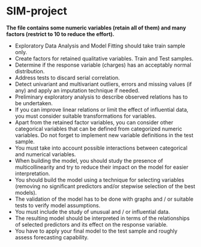 # SIM-project
**The file contains some numeric variables (retain all of them) and many factors (restrict to 10 to
reduce the effort).**
- Exploratory Data Analysis and Model Fitting should take train sample only.
- Create factors for retained qualitative variables. Train and Test samples.
- Determine if the response variable (charges) has an acceptably normal distribution.
- Address tests to discard serial correlation.
- Detect univariant and multivariant outliers, errors and missing values (if any) and apply an
imputation technique if needed.
- Preliminary exploratory analysis to describe observed relations has to be undertaken.
- If you can improve linear relations or limit the effect of influential data, you must consider
suitable transformations for variables.
- Apart from the retained factor variables, you can consider other categorical variables that
can be defined from categorized numeric variables. Do not forget to implement new
variable definitions in the test sample.
- You must take into account possible interactions between categorical and numerical
variables.
- When building the model, you should study the presence of multicollinearity and try to
reduce their impact on the model for easier interpretation.
- You should build the model using a technique for selecting variables (removing no
significant predictors and/or stepwise selection of the best models).
- The validation of the model has to be done with graphs and / or suitable tests to verify
model assumptions.
- You must include the study of unusual and / or influential data.
- The resulting model should be interpreted in terms of the relationships of selected
predictors and its effect on the response variable.
- You have to apply your final model to the test sample and roughly assess forecasting
capability.
